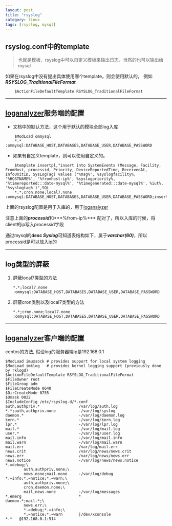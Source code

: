 ```yaml
---
layout: post
title: "rsyslog"
category: linux
tags: [rsyslog, mysql]
---
```


## rsyslog.conf中的template

> 也就是模板，rsyslog中可以自定义模板来输出日志，当然的也可以输出给mysql

如果在rsyslog中没有提出具体使用哪个template，则会使用默认的， 例如***RSYSLOG_TraditionalFileFormat***

```
    $ActionFileDefaultTemplate RSYSLOG_TraditionalFileFormat
```
---

## [loganalyzer]服务端的配置

+ 文档中的默认方法，这个用于默认的模块全部log入库

```
    $ModLoad ommysql 
    *.*       :ommysql:DATABASE_HOST,DATABASES,DATABASE_USER,DATABASE_PASSWORD
```



+ 如果有自定义template，则可以使用自定义的。

```
    $template insertpl,"insert into SystemEvents (Message, Facility, FromHost, processid, Priority, DeviceReportedTime, ReceivedAt, InfoUnitID, SysLogTag) values ('%msg%', %syslogfacility%, '%HOSTNAME%', '%fromhost-ip%', %syslogpriority%, '%timereported:::date-mysql%', '%timegenerated:::date-mysql%', %iut%, '%syslogtag%')",SQL
    *.*;cron.none;local7.none       :ommysql:DATABASE_HOST,DATABASES,DATABASE_USER,DATABASE_PASSWORD;insertpl
```

上面的rsyslog配置是用于入库的，用于[loganalyzer]

注意上面的***processid***和***%from-ip%*** 配对了，所以入库的时候，将client的ip写入processid字段

通过mysql的***desc Syslog***可知道表结构如下，属于***varchar(60)***，所以processid是可以放入ip的

        
---

## log类型的屏蔽

 1. 屏蔽local7类型的方法

    ```
    *.*;local7.none :ommysql:DATABASE_HOST,DATABASES,DATABASE_USER,DATABASE_PASSWORD
    ```

 1. 屏蔽cron类别以及local7类型的方法

    ```
    *.*;cron.none;local7.none :ommysql:DATABASE_HOST,DATABASES,DATABASE_USER,DATABASE_PASSWORD
    ```

[loganalyzer]: https://ciscoskills.net/2014/06/11/install-rsyslog-loganalyzer-on-centos-6-5/

---

## [loganalyzer]客户端的配置

centos的方法, 假设log的服务器端ip是192.168.0.1

~~~
$ModLoad imuxsock # provides support for local system logging
$ModLoad imklog   # provides kernel logging support (previously done by rklogd)
$ActionFileDefaultTemplate RSYSLOG_TraditionalFileFormat
$FileOwner root
$FileGroup adm
$FileCreateMode 0640
$DirCreateMode 0755
$Umask 0022
$IncludeConfig /etc/rsyslog.d/*.conf
auth,authpriv.*                 /var/log/auth.log
*.*;auth,authpriv.none          -/var/log/syslog
daemon.*                        -/var/log/daemon.log
kern.*                          -/var/log/kern.log
lpr.*                           -/var/log/lpr.log
mail.*                          -/var/log/mail.log
user.*                          -/var/log/user.log
mail.info                       -/var/log/mail.info
mail.warn                       -/var/log/mail.warn
mail.err                        /var/log/mail.err
news.crit                       /var/log/news/news.crit
news.err                        /var/log/news/news.err
news.notice                     -/var/log/news/news.notice
*.=debug;\
        auth,authpriv.none;\
        news.none;mail.none     -/var/log/debug
*.=info;*.=notice;*.=warn;\
        auth,authpriv.none;\
        cron,daemon.none;\
        mail,news.none          -/var/log/messages
*.emerg                         *
daemon.*;mail.*;\
        news.err;\
        *.=debug;*.=info;\
        *.=notice;*.=warn       |/dev/xconsole
*.*   @192.168.0.1:514
~~~
